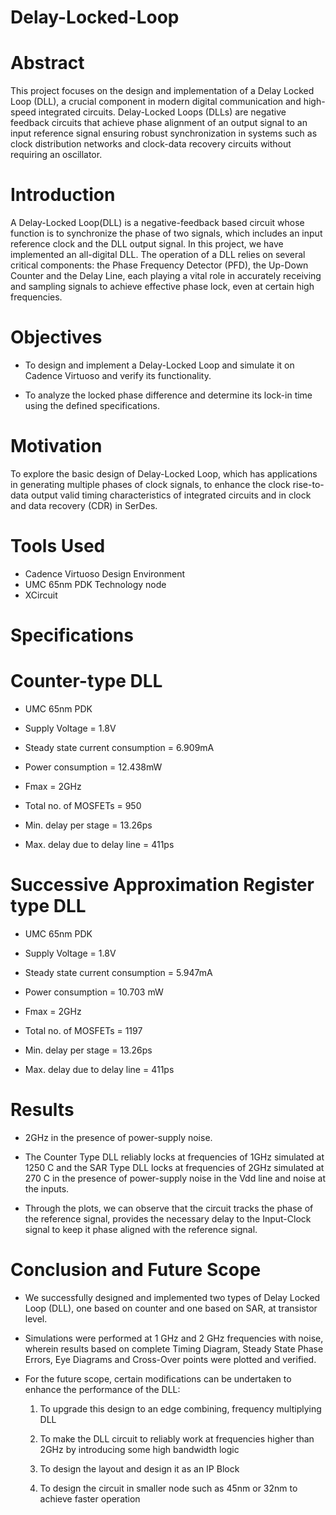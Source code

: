 # Delay-Locked-Loop

# Abstract
This project focuses on the design and implementation of a Delay Locked Loop (DLL), a crucial component in modern digital communication and high-speed integrated circuits. Delay-Locked Loops (DLLs) are negative feedback circuits that achieve phase alignment of an output signal to an input reference signal ensuring robust synchronization in systems such as clock distribution networks and clock-data recovery circuits without requiring an oscillator.

# Introduction
A Delay-Locked Loop(DLL) is a negative-feedback based circuit whose function is to synchronize the phase of two signals, which includes an input reference clock and the DLL output signal. In this project, we have implemented an all-digital DLL. The operation of a DLL relies on several critical components: the Phase Frequency Detector (PFD), the Up-Down Counter and the Delay Line, each playing a vital role in accurately receiving and sampling signals to achieve effective phase lock, even at certain high frequencies.

# Objectives
- To design and implement a Delay-Locked Loop and simulate it on Cadence Virtuoso and verify its functionality.

- To analyze the locked phase difference and determine its lock-in time using the defined specifications.

# Motivation
To explore the basic design of Delay-Locked Loop, which has applications in generating multiple phases of clock signals, to enhance the clock rise-to-data output valid timing characteristics of integrated circuits and in clock and data recovery (CDR) in SerDes.

# Tools Used
- Cadence Virtuoso Design Environment
- UMC 65nm PDK Technology node
- XCircuit

# Specifications
# Counter-type DLL

- UMC 65nm PDK
  
- Supply Voltage = 1.8V

- Steady state current consumption = 6.909mA
  
- Power consumption = 12.438mW

- Fmax = 2GHz

- Total no. of MOSFETs = 950

- Min. delay per stage = 13.26ps

- Max. delay due to delay line = 411ps

# Successive Approximation Register type DLL

- UMC 65nm PDK
  
- Supply Voltage = 1.8V

- Steady state current consumption = 5.947mA

  
- Power consumption = 10.703 mW

- Fmax = 2GHz

- Total no. of MOSFETs = 1197

- Min. delay per stage = 13.26ps

- Max. delay due to delay line = 411ps

# Results
- 2GHz in the presence of power-supply noise.
  
- The Counter Type DLL reliably locks at frequencies of 1GHz simulated at 1250 C and the SAR Type DLL locks at frequencies of 2GHz simulated at 270 C in the presence of power-supply noise in the Vdd line and noise at the inputs.
  
- Through the plots, we can observe that the circuit tracks the phase of the reference signal, provides the necessary delay to the Input-Clock signal to keep it phase aligned with the reference signal.

# Conclusion and Future Scope
- We successfully designed and implemented two types of Delay Locked Loop (DLL), one based on counter and one based on SAR, at transistor level.
- Simulations were performed at 1 GHz and 2 GHz frequencies with noise, wherein results based on complete Timing Diagram, Steady State Phase Errors, Eye Diagrams and Cross-Over points were plotted and verified.
- For the future scope, certain modifications can be undertaken to enhance the performance of the DLL:

  1. To upgrade this design to an edge combining, frequency multiplying DLL

  2. To make the DLL circuit to reliably work at frequencies higher than 2GHz by introducing some high bandwidth logic 

  3. To design the layout and design it as an IP Block

  4. To design the circuit in smaller node such as 45nm or 32nm to achieve faster operation




